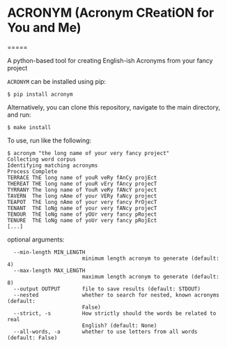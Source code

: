 # ACRONYM (Acronym CReatiON for You and Me)
=====

A python-based tool for creating English-ish Acronyms from your fancy project

`ACRONYM` can be installed using pip:

```
$ pip install acronym
```

Alternatively, you can clone this repository, navigate to the main directory, and run:
```
$ make install
```

To use, run like the following:
```
$ acronym "the long name of your very fancy project"
Collecting word corpus
Identifying matching acronyms
Process Complete
TERRACE	ThE long name of youR veRy fAnCy projEct
THEREAT	THE long name of youR vEry fAncy projecT
TYRRANY	The long name of YouR veRy fANcY project
TAVERN	The long nAme of your VERy faNcy project
TEAPOT	ThE long nAme of your very fancy PrOjecT
TENANT	ThE loNg name of your very fANcy projecT
TENOUR	ThE loNg name of yOUr very fancy pRoject
TENURE	ThE loNg name of yoUr very fancy pRojEct
[...]
```

optional arguments:
```
  --min-length MIN_LENGTH
                        minimum length acronym to generate (default: 4)
  --max-length MAX_LENGTH
                        maximum length acronym to generate (default: 8)
  --output OUTPUT       file to save results (default: STDOUT)
  --nested              whether to search for nested, known acronyms (default:
                        False)
  --strict, -s          How strictly should the words be related to real
                        English? (default: None)
  --all-words, -a       whether to use letters from all words (default: False)
```
